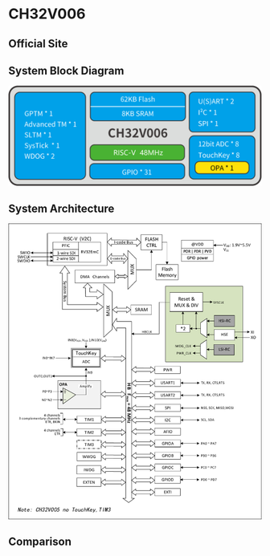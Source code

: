 # CH32V006

## Official Site

## System Block Diagram
<img src="image/system.png" />

## System Architecture
<img src="image/architecture_CH32V005_006.png" />

## Comparison
